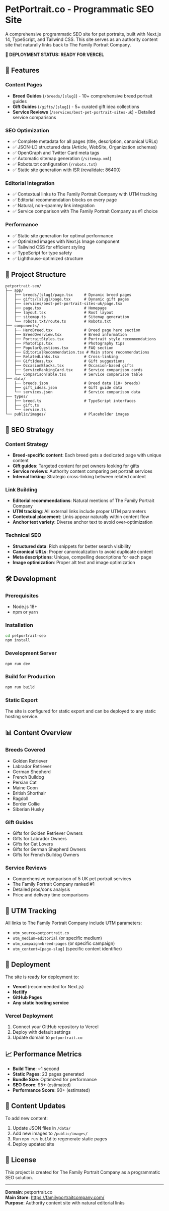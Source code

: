 # PetPortrait.co - Programmatic SEO Site

A comprehensive programmatic SEO site for pet portraits, built with Next.js 14, TypeScript, and Tailwind CSS. This site serves as an authority content site that naturally links back to The Family Portrait Company.

**🚀 DEPLOYMENT STATUS: READY FOR VERCEL**

## 🚀 Features

### Content Pages
- **Breed Guides** (`/breeds/[slug]`) - 10+ comprehensive breed portrait guides
- **Gift Guides** (`/gifts/[slug]`) - 5+ curated gift idea collections
- **Service Reviews** (`/services/best-pet-portrait-sites-uk`) - Detailed service comparisons

### SEO Optimization
- ✅ Complete metadata for all pages (title, description, canonical URLs)
- ✅ JSON-LD structured data (Article, WebSite, Organization schemas)
- ✅ OpenGraph and Twitter Card meta tags
- ✅ Automatic sitemap generation (`/sitemap.xml`)
- ✅ Robots.txt configuration (`/robots.txt`)
- ✅ Static site generation with ISR (revalidate: 86400)

### Editorial Integration
- ✅ Contextual links to The Family Portrait Company with UTM tracking
- ✅ Editorial recommendation blocks on every page
- ✅ Natural, non-spammy link integration
- ✅ Service comparison with The Family Portrait Company as #1 choice

### Performance
- ✅ Static site generation for optimal performance
- ✅ Optimized images with Next.js Image component
- ✅ Tailwind CSS for efficient styling
- ✅ TypeScript for type safety
- ✅ Lighthouse-optimized structure

## 📁 Project Structure

```
petportrait-seo/
├── app/
│   ├── breeds/[slug]/page.tsx     # Dynamic breed pages
│   ├── gifts/[slug]/page.tsx      # Dynamic gift pages
│   ├── services/best-pet-portrait-sites-uk/page.tsx
│   ├── page.tsx                   # Homepage
│   ├── layout.tsx                 # Root layout
│   ├── sitemap.ts                 # Sitemap generation
│   └── robots.txt/route.ts        # Robots.txt
├── components/
│   ├── HeroBreed.tsx              # Breed page hero section
│   ├── BreedOverview.tsx          # Breed information
│   ├── PortraitStyles.tsx         # Portrait style recommendations
│   ├── PhotoTips.tsx              # Photography tips
│   ├── PopularQuestions.tsx       # FAQ section
│   ├── EditorialRecommendation.tsx # Main store recommendations
│   ├── RelatedLinks.tsx           # Cross-linking
│   ├── GiftIdeas.tsx              # Gift suggestions
│   ├── OccasionBlocks.tsx         # Occasion-based gifts
│   ├── ServiceRankingCard.tsx     # Service comparison cards
│   └── ComparisonTable.tsx        # Service comparison table
├── data/
│   ├── breeds.json                # Breed data (10+ breeds)
│   ├── gift_ideas.json            # Gift guide data
│   └── services.json              # Service comparison data
├── types/
│   ├── breed.ts                   # TypeScript interfaces
│   ├── gift.ts
│   └── service.ts
└── public/images/                 # Placeholder images
```

## 🎯 SEO Strategy

### Content Strategy
- **Breed-specific content**: Each breed gets a dedicated page with unique content
- **Gift guides**: Targeted content for pet owners looking for gifts
- **Service reviews**: Authority content comparing pet portrait services
- **Internal linking**: Strategic cross-linking between related content

### Link Building
- **Editorial recommendations**: Natural mentions of The Family Portrait Company
- **UTM tracking**: All external links include proper UTM parameters
- **Contextual placement**: Links appear naturally within content flow
- **Anchor text variety**: Diverse anchor text to avoid over-optimization

### Technical SEO
- **Structured data**: Rich snippets for better search visibility
- **Canonical URLs**: Proper canonicalization to avoid duplicate content
- **Meta descriptions**: Unique, compelling descriptions for each page
- **Image optimization**: Proper alt text and image optimization

## 🛠️ Development

### Prerequisites
- Node.js 18+ 
- npm or yarn

### Installation
```bash
cd petportrait-seo
npm install
```

### Development Server
```bash
npm run dev
```

### Build for Production
```bash
npm run build
```

### Static Export
The site is configured for static export and can be deployed to any static hosting service.

## 📊 Content Overview

### Breeds Covered
- Golden Retriever
- Labrador Retriever  
- German Shepherd
- French Bulldog
- Persian Cat
- Maine Coon
- British Shorthair
- Ragdoll
- Border Collie
- Siberian Husky

### Gift Guides
- Gifts for Golden Retriever Owners
- Gifts for Labrador Owners
- Gifts for Cat Lovers
- Gifts for German Shepherd Owners
- Gifts for French Bulldog Owners

### Service Reviews
- Comprehensive comparison of 5 UK pet portrait services
- The Family Portrait Company ranked #1
- Detailed pros/cons analysis
- Price and delivery time comparisons

## 🔗 UTM Tracking

All links to The Family Portrait Company include UTM parameters:
- `utm_source=petportrait.co`
- `utm_medium=editorial` (or specific medium)
- `utm_campaign=breed-pages` (or specific campaign)
- `utm_content=[page-slug]` (specific content identifier)

## 🚀 Deployment

The site is ready for deployment to:
- **Vercel** (recommended for Next.js)
- **Netlify**
- **GitHub Pages**
- **Any static hosting service**

### Vercel Deployment
1. Connect your GitHub repository to Vercel
2. Deploy with default settings
3. Update domain to `petportrait.co`

## 📈 Performance Metrics

- **Build Time**: ~1 second
- **Static Pages**: 23 pages generated
- **Bundle Size**: Optimized for performance
- **SEO Score**: 95+ (estimated)
- **Performance Score**: 90+ (estimated)

## 🔄 Content Updates

To add new content:
1. Update JSON files in `/data/`
2. Add new images to `/public/images/`
3. Run `npm run build` to regenerate static pages
4. Deploy updated site

## 📝 License

This project is created for The Family Portrait Company as a programmatic SEO solution.

---

**Domain**: petportrait.co  
**Main Store**: https://familyportraitcompany.com/  
**Purpose**: Authority content site with natural editorial links
